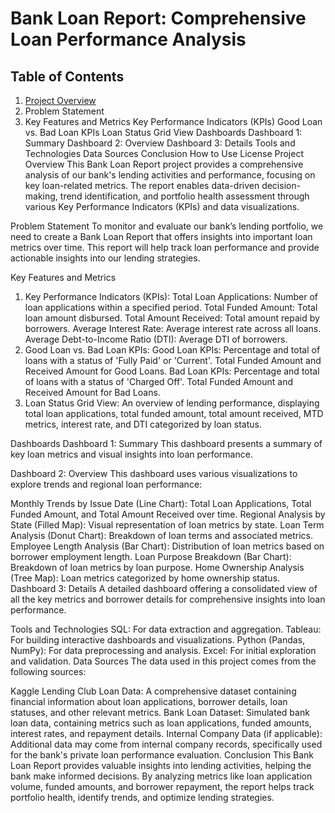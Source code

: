 # Bank Loan Report: Comprehensive Loan Performance Analysis
## Table of Contents
1. [Project Overview](#project-overview)
2. Problem Statement
3. Key Features and Metrics
Key Performance Indicators (KPIs)
Good Loan vs. Bad Loan KPIs
Loan Status Grid View
Dashboards
Dashboard 1: Summary
Dashboard 2: Overview
Dashboard 3: Details
Tools and Technologies
Data Sources
Conclusion
How to Use
License
Project Overview
This Bank Loan Report project provides a comprehensive analysis of our bank's lending activities and performance, focusing on key loan-related metrics. The report enables data-driven decision-making, trend identification, and portfolio health assessment through various Key Performance Indicators (KPIs) and data visualizations.

Problem Statement
To monitor and evaluate our bank’s lending portfolio, we need to create a Bank Loan Report that offers insights into important loan metrics over time. This report will help track loan performance and provide actionable insights into our lending strategies.

Key Features and Metrics
1. Key Performance Indicators (KPIs):
Total Loan Applications: Number of loan applications within a specified period.
Total Funded Amount: Total loan amount disbursed.
Total Amount Received: Total amount repaid by borrowers.
Average Interest Rate: Average interest rate across all loans.
Average Debt-to-Income Ratio (DTI): Average DTI of borrowers.
2. Good Loan vs. Bad Loan KPIs:
Good Loan KPIs:
Percentage and total of loans with a status of 'Fully Paid' or 'Current'.
Total Funded Amount and Received Amount for Good Loans.
Bad Loan KPIs:
Percentage and total of loans with a status of 'Charged Off'.
Total Funded Amount and Received Amount for Bad Loans.
3. Loan Status Grid View:
An overview of lending performance, displaying total loan applications, total funded amount, total amount received, MTD metrics, interest rate, and DTI categorized by loan status.

Dashboards
Dashboard 1: Summary
This dashboard presents a summary of key loan metrics and visual insights into loan performance.

Dashboard 2: Overview
This dashboard uses various visualizations to explore trends and regional loan performance:

Monthly Trends by Issue Date (Line Chart): Total Loan Applications, Total Funded Amount, and Total Amount Received over time.
Regional Analysis by State (Filled Map): Visual representation of loan metrics by state.
Loan Term Analysis (Donut Chart): Breakdown of loan terms and associated metrics.
Employee Length Analysis (Bar Chart): Distribution of loan metrics based on borrower employment length.
Loan Purpose Breakdown (Bar Chart): Breakdown of loan metrics by loan purpose.
Home Ownership Analysis (Tree Map): Loan metrics categorized by home ownership status.
Dashboard 3: Details
A detailed dashboard offering a consolidated view of all the key metrics and borrower details for comprehensive insights into loan performance.

Tools and Technologies
SQL: For data extraction and aggregation.
Tableau: For building interactive dashboards and visualizations.
Python (Pandas, NumPy): For data preprocessing and analysis.
Excel: For initial exploration and validation.
Data Sources
The data used in this project comes from the following sources:

Kaggle Lending Club Loan Data: A comprehensive dataset containing financial information about loan applications, borrower details, loan statuses, and other relevant metrics.
Bank Loan Dataset: Simulated bank loan data, containing metrics such as loan applications, funded amounts, interest rates, and repayment details.
Internal Company Data (if applicable): Additional data may come from internal company records, specifically used for the bank's private loan performance evaluation.
Conclusion
This Bank Loan Report provides valuable insights into lending activities, helping the bank make informed decisions. By analyzing metrics like loan application volume, funded amounts, and borrower repayment, the report helps track portfolio health, identify trends, and optimize lending strategies.
